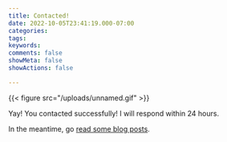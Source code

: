 ```yaml
---
title: Contacted!
date: 2022-10-05T23:41:19.000-07:00
categories:
tags:
keywords:
comments: false
showMeta: false
showActions: false

---
```

{{< figure src="/uploads/unnamed.gif" >}}

Yay! You contacted successfully! I will respond within 24 hours.

In the meantime, go [read some blog posts](/post).